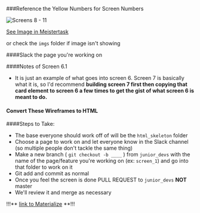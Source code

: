 ###Reference the Yellow Numbers for Screen Numbers

![Screens 8 - 11](https://github.com/Learning-Fuze/C2.17_fitbit_companion/blob/junior_devs/junior_dev_work/imgs/screens8-11.png)

[See Image in Meistertask](https://www.meistertask.com/app/task/85ZiQg68/prototype-sketch-and-wireframe-the-ui)

or check the ```imgs``` folder if image isn't showing

####Slack the page you're working on

####Notes of Screen 6.1

- It is just an example of what goes into screen 6. Screen 7 is basically what it is, so I'd recommend <strong>building screen 7 first then copying that card element to screen 6 a few times to get the gist of what screen 6 is meant to do. </strong>

#### Convert These Wireframes to HTML

####Steps to Take:

- The base everyone should work off of will be the ```html_skeleton``` folder
- Choose a page to work on and let everyone know in the Slack channel (so multiple people don't tackle the same thing)
- Make a new branch ( ```git checkout -b ____``` ) from ```junior_devs``` with the name of the page/feature you're working on (ex: ```screen_1```) and go into that folder to work on it
- Git add and commit as normal
- Once you feel the screen is done PULL REQUEST to ```junior_devs``` <strong>NOT</strong> master 
- We'll review it and merge as necessary

!!!** [link to Materialize](http://materializecss.com/getting-started.html) **!!!